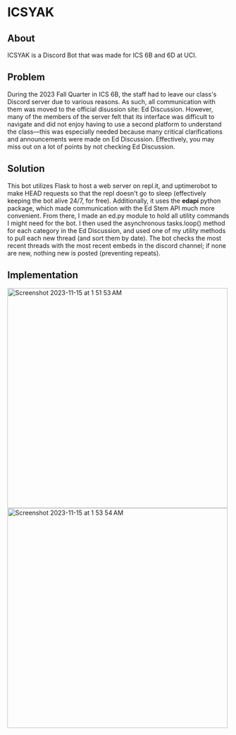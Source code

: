 # ICSYAK
## About
ICSYAK is a Discord Bot that was made for ICS 6B and 6D at UCI. 
## Problem
During the 2023 Fall Quarter in ICS 6B, the staff had to leave our class's Discord server due to various reasons. As such, all communication with them was moved to the official disussion site: Ed Discussion.
However, many of the members of the server felt that its interface was difficult to navigate and did not enjoy having to use a second platform to understand the class—this was especially needed because many critical clarifications and announcements were made on Ed Discussion. Effectively, you may miss out on a lot of points by not checking Ed Discussion.
## Solution
This bot utilizes Flask to host a web server on repl.it, and uptimerobot to make HEAD requests so that the repl doesn't go to sleep (effectively keeping the bot alive 24/7, for free). Additionally, it uses the **edapi** python package, which made communication with the Ed Stem API much more convenient. From there, I made an ed.py module to hold all utility commands I might need for the bot. I then used the asynchronous tasks.loop() method for each category in the Ed Discussion, and used one of my utility methods to pull each new thread (and sort them by date). The bot checks the most recent threads with the most recent embeds in the discord channel; if none are new, nothing new is posted (preventing repeats).
## Implementation
<img height="500" alt="Screenshot 2023-11-15 at 1 51 53 AM" src="https://github.com/YKawesome/ICSYAK/assets/72176181/b3a86909-859d-4858-8401-8603b4f23a0c"><img height="500" alt="Screenshot 2023-11-15 at 1 53 54 AM" src="https://github.com/YKawesome/ICSYAK/assets/72176181/4f9bfe3e-3688-4d27-a43c-2d662925152c">

